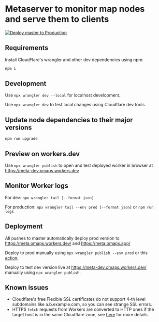 # Metaserver to monitor map nodes and serve them to clients

[![Deploy master to Production](https://deploy.workers.cloudflare.com/button)](https://deploy.workers.cloudflare.com/?url=https://github.com/organicmaps/meta)

## Requirements

Install CloudFlare's wrangler and other dev dependencies using npm:

```bash
npm i
```

## Development

Use `npx wrangler dev --local` for localhost development.

Use `npx wrangler dev` to test local changes using Cloudflare dev tools.

## Update node dependencies to their major versions

```bash
npm run upgrade
```

## Preview on workers.dev

Use `npx wrangler publish` to open and test deployed worker in browser at https://meta-dev.omaps.workers.dev

## Monitor Worker logs

For dev: `npx wrangler tail [--format json]`

For production: `npx wrangler tail --env prod [--format json]`
or
`npm run logs`

## Deployment

All pushes to master automatically deploy prod version to https://meta.omaps.workers.dev/ and https://meta.omaps.app/

Deploy to prod manually using `npx wrangler publish --env prod` or this
[action](https://github.com/organicmaps/meta/actions/workflows/deploy-master-to-prod.yml).

Deploy to test dev version live at https://meta-dev.omaps.workers.dev/ manually using `npx wrangler publish`.

## Known issues

- Cloudflare's free Flexible SSL certificates do not support 4-th level
  subdomains like a.b.example.com, so you can see strange SSL errors.
- HTTPS `fetch` requests from Workers are converted to HTTP ones if the target
  host is in the same Cloudflare zone, see [here](https://community.cloudflare.com/t/does-cloudflare-worker-allow-secure-https-connection-to-fetch-even-on-flexible-ssl/68051/12)
  for more details.
